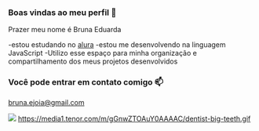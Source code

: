 ### Boas vindas ao meu perfil 💙

Prazer meu nome é Bruna Eduarda

-estou estudando no [alura](https://www.alura.com.br)
-estou me desenvolvendo na linguagem JavaScript
-Utilizo esse espaço para minha organização e compartilhamento dos meus projetos desenvolvidos

### Você pode entrar em contato comigo 📫

bruna.ejoia@gmail.com

![](https://media1.tenor.com/m/gGnwZTOAuY0AAAAC/dentist-big-teeth.gif)
https://media1.tenor.com/m/gGnwZTOAuY0AAAAC/dentist-big-teeth.gif

